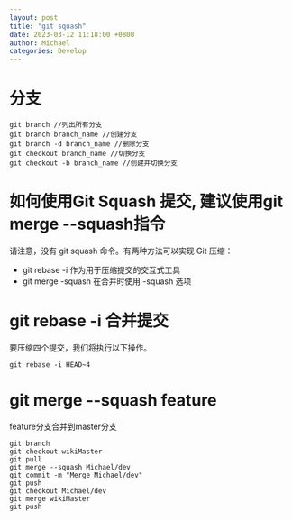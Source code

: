 ```yaml
---
layout: post
title: "git squash"
date: 2023-03-12 11:18:00 +0800
author: Michael
categories: Develop
---
```


# 分支
	git branch //列出所有分支
	git branch branch_name //创建分支
	git branch -d branch_name //删除分支
	git checkout branch_name //切换分支
	git checkout -b branch_name //创建并切换分支

# 如何使用Git Squash 提交, 建议使用git merge --squash指令
请注意，没有 git squash 命令。有两种方法可以实现 Git 压缩：

- git rebase -i 作为用于压缩提交的交互式工具
- git merge -squash 在合并时使用 -squash 选项

# git rebase -i 合并提交
要压缩四个提交，我们将执行以下操作。

    git rebase -i HEAD~4

# git merge --squash feature
feature分支合并到master分支

	git branch  
	git checkout wikiMaster
	git pull
	git merge --squash Michael/dev
	git commit -m "Merge Michael/dev" 
	git push
	git checkout Michael/dev
	git merge wikiMaster
	git push​​​